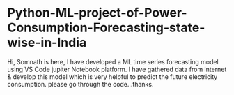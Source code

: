 # Python-ML-project-of-Power-Consumption-Forecasting-state-wise-in-India
Hi, Somnath is here, I have developed a ML time series forecasting model using VS Code jupiter Notebook platform. I have gathered data from internet &amp; develop this model which is very helpful to predict the future electricity consumption. please go through the code...thanks.
